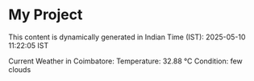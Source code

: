 # My Project

This content is dynamically generated in Indian Time (IST): 2025-05-10 11:22:05 IST


Current Weather in Coimbatore:
Temperature: 32.88 °C
Condition: few clouds
